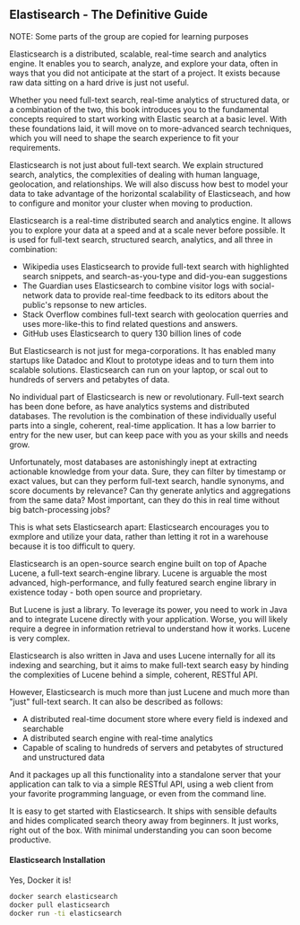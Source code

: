 ## Elastisearch - The Definitive Guide

NOTE: Some parts of the group are copied for learning purposes

Elasticsearch is a distributed, scalable, real-time search and analytics engine. It enables you to search, analyze, and explore your data, often in ways that you did not anticipate at the start of a project. It exists because raw data sitting on a hard drive is just not useful.

Whether you need full-text search, real-time analytics of structured data, or a combination of the two, this book introduces you to the fundamental concepts required to start working with Elastic search at a basic level. With these foundations laid, it will move on to more-advanced search techniques, which you will need to shape the search experience to fit your requirements. 

Elasticsearch is not just about full-text search. We explain structured search, analytics, the complexities of dealing with human language, geolocation, and relationships. We will also discuss how best to model your data to take advantage of the horizontal scalability of Elasticseach, and how to configure and monitor your cluster when moving to production.

Elasticsearch is a real-time distributed search and analytics engine. It allows you to explore your data at a speed and at a scale never before possible. It is used for full-text search, structured search, analytics, and all three in combination:
- Wikipedia uses Elasticsearch to provide full-text search with highlighted search snippets, and search-as-you-type and did-you-ean suggestions
- The Guardian uses Elasticsearch to combine visitor logs with social-network data to provide real-time feedback to its editors about the public's repsonse to new articles.
- Stack Overflow combines full-text search with geolocation querries and uses more-like-this to find related questions and answers.
- GitHub uses Elasticsearch to query 130 billion lines of code

But Elasticsearch is not just for mega-corporations. It has enabled many startups like Datadoc and Klout to prototype ideas and to turn them into scalable solutions. Elasticsearch can run on your laptop, or scal out to hundreds of servers and petabytes of data.

No individual part of Elasticsearch is new or revolutionary. Full-text search has been done before, as have analytics systems and distributed databases. The revolution is the combination of these individually useful parts into a single, coherent, real-time application. It has a low barrier to entry for the new user, but can keep pace with you as your skills and needs grow.

Unfortunately, most databases are astonishingly inept at extracting actionable knowledge from your data. Sure, they can filter by timestamp or exact values, but can they perform full-text search, handle synonyms, and score documents by relevance? Can thy generate anlytics and aggregations from the same data? Most important, can they do this in real time without big batch-processing jobs?

This is what sets Elasticsearch apart: Elasticsearch encourages you to exmplore and utilize your data, rather than letting it rot in a warehouse because it is too difficult to query.

Elasticsearch is an open-source search engine built on top of Apache Lucene, a full-text search-engine library. Lucene is arguable the most advanced, high-performance, and fully featured search engine library in existence today - both open source and proprietary.

But Lucene is just a library. To leverage its power, you need to work in Java and to integrate Lucene directly with your application. Worse, you will likely require a degree in information retrieval to understand how it works. Lucene is very complex.

Elasticsearch is also written in Java and uses Lucene internally for all its indexing and searching, but it aims to make full-text search easy by hinding the complexities of Lucene behind a simple, coherent, RESTful API.

However, Elasticsearch is much more than just Lucene and much more than "just" full-text search. It can also be described as follows:
- A distributed real-time document store where every field is indexed and searchable
- A distributed search engine with real-time analytics
- Capable of scaling to hundreds of servers and petabytes of structured and unstructured data

And it packages up all this functionality into a standalone server that your application can talk to via a simple RESTful API, using a web client from your favorite programming language, or even from the command line.

It is easy to get started with Elasticsearch. It ships with sensible defaults and hides complicated search theory away from beginners. It just works, right out of the box. With minimal understanding you can soon become productive. 

#### Elasticsearch Installation
Yes, Docker it is! 

```bash
docker search elasticsearch
docker pull elasticsearch
docker run -ti elasticsearch
```
